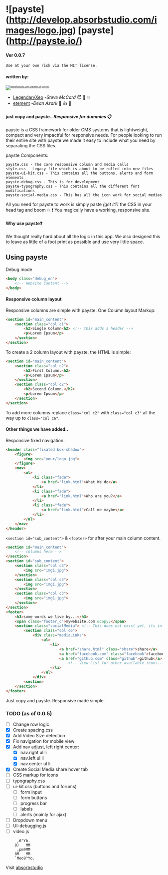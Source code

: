 # ![payste] (http://develop.absorbstudio.com/images/logo.jpg) [payste] (http://payste.io/) 
#### Ver 0.0.7

`Use at your own risk via the MIT license.`

#### written by: 

<section>
    <p style="font-size:0.5em">
        <a href="http://absorbstudio.com/">
            <img src="http://develop.absorbstudio.com/images/abColorLogo.png" alt="absorbstudio.com creators of payste.">
        </a>
    </p>
</section>

* [LegendaryXeo](http://github.com/xeodee) -_Steve McCard_ :smiling_imp: :purple_heart: :boom:
* [etement](http://github.com/absorbstudio) -_Dean Azark_ :facepunch: :+1: :camel: 

#### just copy and payste.. *Responsive for dummies* :clipboard:

payste is a CSS framework for older CMS systems that is lightweight, compact and very impactful for responsive needs. For people looking to run their entire site with payste we made it easy to include what you need by separating the CSS files.

payste Components:

	payste.css - The core responsive column and media calls
	style.css - Legacy file which is about to be rolled into new files
	payste-ui-kit.css - This contains all the buttons, alerts and form elements
	payste-debug.css - This is for development
	payste-typography.css - This contains all the different font modifications
	payste-social-media.css - This has all the icon work for social medias

All you need for payste to work is simply paste *(get it?)* the CSS in your head tag and boom :boom: :exclamation: You magically have a working, responsive site. 

#### Why use payste:question:

We thought really hard about all the logic in this app. We also designed this to leave as little of a foot print as possible and use very little space.

## Using payste

Debug mode
```html
<body class="debug_on">
    <!-- Website Content -->
</body>
```

#### Responsive column layout

Responsive columns are simple with payste.
One Column layout Markup:
```html
<section id="main_content">
    <section class="col c1">
        <h2>Single Column<h2> <!-- this adds a header -->
        <p>Lorem Ipsum</p>
    </section>
</section>
```

To create a 2 column layout with payste, the HTML is simple:
```html
<section id="main_content">
    <section class="col c2">
        <h2>First Column.<h2> 
        <p>Lorem Ipsum</p>
    </section>
    <section class="col c2">
        <h2>Second Column.</h2>
        <p>Lorem Ipsum</p>
    </section>
</section> 
```

To add more columns replace `class="col c2"` with `class="col c3"` all the way up to `class="col c6"`.

#### Other things we have added..

Responsive fixed navigation:
```html
<header class="fixated box-shadow">
    <figure>
        <img src="your/logo.jpg">
    </figure>
    <nav>
        <ul>
            <li class="fade">
                <a href="link.html">What We do</a>
            </li>
            <li class="fade">
                <a href="link.html">Who are you?</a>
            </li>
            <li class="fade">
                <a href="link.html">Call me maybe</a>
            </li>
        </ul>
    </nav>
</header>
```

`<section id="sub_content">` & `<footer>` for after your main column content.
```html
<section id="main_content">
    <!-- columns here -->
</section>
<section id="sub_content">
    <section class="col c3">
        <img src="img1.jpg">
    </section>
    <section class="col c3">
        <img src="img1.jpg">
    </section>
    <section class="col c3">
        <img src="img1.jpg">
    </section>
</section>
<footer>
    <h3>some words we live by...</h3>
    <span class="footer_c">mywebsite.com &copy;</span>
    <section class="socialMedia"> <!-- This does not exist yet, its in the TODO list. -->
        <section class="col c6">
            <div class="mediaLinks">
                <ul>
                    <li>
                        <a href="share.html" class="share">share</a>
                        <a href="facebook.com" class="facebook">facebook</a>
                        <a href="github.com" class="github">github</a>
                            <!-- View List for other available icons... -->
                    </li>
                </ul>
            </div>
        <section>
    </section>
</footer>
```

Just copy and payste. Responsive made simple.

### TODO (as of 0.0.5) 
- [ ] Change row logic
- [x] Create spacing.css
- [x] Add Video Size detection
- [x] Fix navigation for mobile view
- [x] Add nav adjust, left right center: 
    - [x] nav.right ul li 
    - [x] nav.left ul li
    - [x] nav.center ul li
- [x] Create Social Media share hover tab
- [ ] CSS markup for icons
- [ ] typography.css
- [ ] ui-kit.css (buttons and forums)
    - [ ] form input
    - [ ] form buttons
    - [ ] progress bar
    - [ ] labels
    - [ ] alerts (mainly for ajax)
- [ ] Dropdown menu 
- [ ] UI-debugging.js
- [ ] video.js

```
	 ,6"Yb.  
	8)   MM  
	 ,pm9MM  
	8M   MM  
	`Moo9^Yo.
```
Visit [absorbstudio](http://absorbstudio.com)
